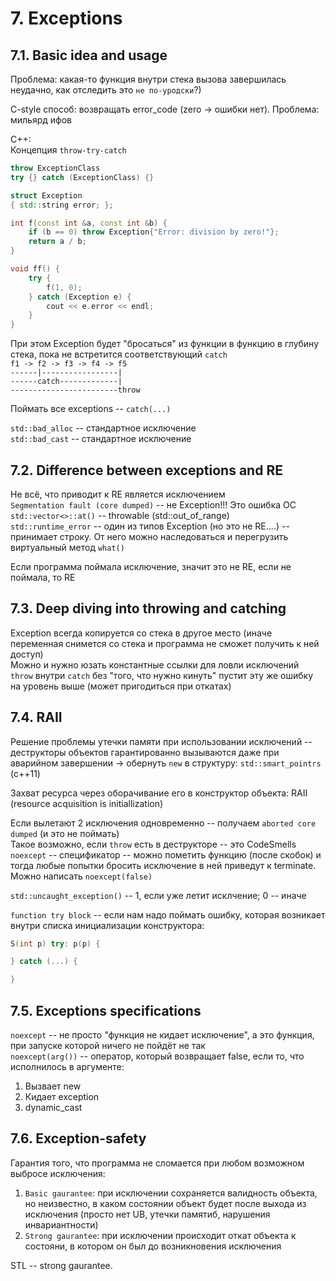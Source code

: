 # 7. Exceptions

## 7.1. Basic idea and usage
Проблема: какая-то функция внутри стека вызова завершилась неудачно, как отследить это `не по-уродски`?)

C-style способ: возвращать error_code (zero -> ошибки нет). Проблема: мильярд ифов

С++:  
Концепция `throw-try-catch`  
```c++
throw ExceptionClass  
try {} catch (ExceptionClass) {}  
```
```c++
struct Exception
{ std::string error; };

int f(const int &a, const int &b) {
    if (b == 0) throw Exception{"Error: division by zero!"};
    return a / b;
}

void ff() {
    try {
        f(1, 0);
    } catch (Exception e) {
        cout << e.error << endl;
    }
}
```
При этом Exception будет "бросаться" из функции в функцию в глубину стека, пока не встретится соответствующий `catch`  
`f1 -> f2 -> f3 -> f4 -> f5`  
`------|-----------------|`  
`------catch-------------|`  
`------------------------throw`  

Поймать все exceptions -- `catch(...)`

`std::bad_alloc` -- стандартное исключение  
`std::bad_cast` -- стандартное исключение

## 7.2. Difference between exceptions and RE
Не всё, что приводит к RE является исключением  
`Segmentation fault (core dumped)` -- не Exception!!! Это ошибка ОС  
`std::vector<>::at()` -- throwable (std::out_of_range)  
`std::runtime_error` -- один из типов Exception (но это не RE....) -- принимает строку. От него можно наследоваться и перегрузить виртуальный метод `what()` 

Если программа поймала исключение, значит это не RE, если не поймала, то RE

## 7.3. Deep diving into throwing and catching
Exception всегда копируется со стека в другое место (иначе переменная снимется со стека и программа не сможет получить к ней доступ)  
Можно и нужно юзать константные ссылки для ловли исключений  
`throw` внутри `catch` без "того, что нужно кинуть" пустит эту же ошибку на уровень выше (может пригодиться при откатах)

## 7.4. RAII
Решение проблемы утечки памяти при использовании исключений -- деструкторы объектов гарантированно вызываются даже при аварийном завершении -> обернуть `new` в структуру: `std::smart_pointrs` (c++11)

Захват ресурса через оборачивание его в конструктор объекта: RAII (resource acquisition is initiallization)

Если вылетают 2 исключения одновременно -- получаем `aborted core dumped` (и это не поймать)  
Такое возможно, если `throw` есть в деструкторе -- это CodeSmells  
`noexcept` -- спецификатор -- можно пометить функцию (после скобок) и тогда любые попытки бросить исключение в ней приведут к terminate. Можно написать `noexcept(false)`

`std::uncaught_exception()` -- 1, если уже летит исклчение; 0 -- иначе

`function try block` -- если нам надо поймать ошибку, которая возникает внутри списка инициализации конструктора:
```c++
S(int p) try: p(p) {

} catch (...) {

}
```

## 7.5. Exceptions specifications
`noexcept` --  не просто "функция не кидает исключение", а это функция, при запуске которой ничего не пойдёт не так  
`noexcept(arg())` -- оператор, который возвращает false, если то, что исполнилось в аргументе:
1. Вызвает new
2. Кидает exception
3. dynamic_cast

## 7.6. Exception-safety
Гарантия того, что программа не сломается при любом возможном выбросе исключения:
1. `Basic gaurantee`: при исключении сохраняется валидность объекта, но неизвестно, в каком состоянии объект будет после выхода из исключения (просто нет UB, утечки памятиб, нарушения инвариантности)
2. `Strong gaurantee`: при исключении происходит откат объекта к состояни, в котором он был до возникновения исключения

STL -- strong gaurantee.